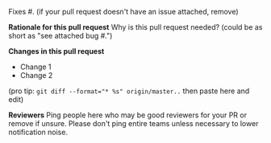 Fixes #.
(if your pull request doesn't have an issue attached, remove)

**Rationale for this pull request**
Why is this pull request needed? (could be as short as "see attached bug #.")

**Changes in this pull request**

* Change 1
* Change 2

(pro tip: `git diff --format="* %s" origin/master..` then paste here and edit)

**Reviewers**
Ping people here who may be good reviewers for your PR or remove if unsure.
Please don't ping entire teams unless necessary to lower notification noise.

